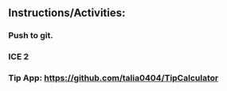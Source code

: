 ## Instructions/Activities:

### Push to git.
### ICE 2

### Tip App: https://github.com/talia0404/TipCalculator
